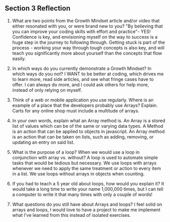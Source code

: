 ## Section 3 Reflection

1. What are two points from the Growth Mindset article and/or video that either resonated with you, or were brand new to you?
"By believing that you can improve your coding skills with effort and practice"- YES! Confidence is key, and envisioning myself on the way to success is a huge step in the journey to following through.
Getting stuck is part of the process - working your way through tough concepts is also key, and will teach you significantly more about yourself than the concepts that flow easily.

1. In which ways do you currently demonstrate a Growth Mindset? In which ways do you _not_?
I WANT to be better at coding, which drives me to learn more, read side articles, and see what fringe cases have to offer.
I can always do more, and I could ask others for help more, instead of only relying on myself.

1. Think of a web or mobile application you use regularly. Where is an example of a place that the developers probably use Arrays? Explain.
Carts for any online shop must include a multitude of arrays.

1. In your own words, explain what an Array method is.
An Array is a stored list of values which can be of the same or varying data types.  A Method is an action that can be applied to objects in javascript.
An Array method is an action that can be taken on lists, such as adding, removing, or updating an entry on said list.

1. What is the purpose of a loop? When we would use a loop in conjunction with array vs. without?
A loop is used to automate simple tasks that would be tedious but necessary.
We use loops with arrays whenever we need to apply the same treatment or action to every item in a list.
We use loops without arrays in objects when counting.

1. If you had to teach a 5 year old about loops, how would you explain it?
It would take a long time to write your name 1,000,000 times, but I can tell a computer to write it that many times with only a couple of words!

1. What questions do you still have about Arrays and loops?
I feel solid on arrays and loops, I would love to have a project to make me implement what I've learned from this instead of isolated exercises.
